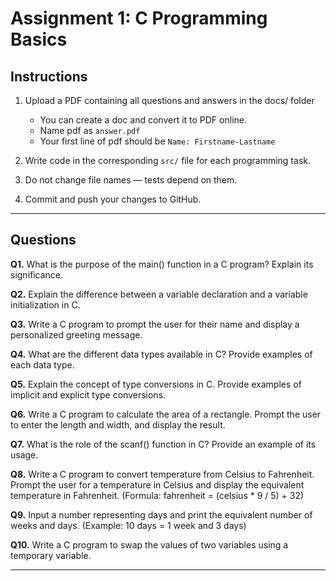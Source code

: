 # Assignment 1: C Programming Basics

## Instructions

1. Upload a PDF containing all questions and answers in the docs/ folder
    - You can create a doc and convert it to PDF online.
    - Name pdf as `answer.pdf`
    - Your first line of pdf should be `Name: Firstname-Lastname`

2. Write code in the corresponding `src/` file for each programming task.

3. Do not change file names — tests depend on them.

4. Commit and push your changes to GitHub.

---

## Questions

**Q1.** What is the purpose of the main() function in a C program? Explain its significance.

**Q2.** Explain the difference between a variable declaration and a variable initialization in C.

**Q3.** Write a C program to prompt the user for their name and display a personalized greeting message.

**Q4.** What are the different data types available in C? Provide examples of each data type.

**Q5.** Explain the concept of type conversions in C. Provide examples of implicit and explicit type conversions.

**Q6.** Write a C program to calculate the area of a rectangle. Prompt the user to enter the length and width, and display the result.

**Q7.** What is the role of the scanf() function in C? Provide an example of its usage.

**Q8.** Write a C program to convert temperature from Celsius to Fahrenheit. Prompt the user for a temperature in Celsius and display the equivalent temperature in Fahrenheit. (Formula: fahrenheit = (celsius * 9 / 5) + 32)

**Q9.** Input a number representing days and print the equivalent number of weeks and days. (Example: 10 days = 1 week and 3 days)

**Q10.** Write a C program to swap the values of two variables using a temporary variable.

---

